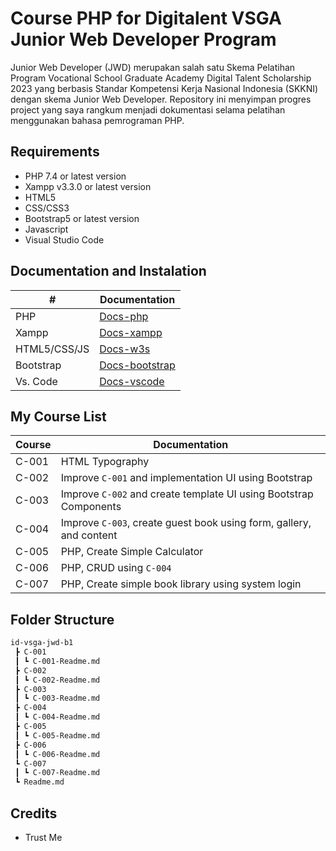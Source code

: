 # Course PHP for Digitalent VSGA Junior Web Developer Program
Junior Web Developer (JWD) merupakan salah satu Skema Pelatihan Program Vocational School Graduate Academy Digital Talent Scholarship 2023 yang berbasis Standar Kompetensi Kerja Nasional Indonesia (SKKNI) dengan skema Junior Web Developer. Repository ini menyimpan progres project yang saya rangkum menjadi dokumentasi selama pelatihan menggunakan bahasa pemrograman PHP.

## Requirements
- PHP 7.4 or latest version
- Xampp v3.3.0 or latest version
- HTML5
- CSS/CSS3
- Bootstrap5 or latest version
- Javascript
- Visual Studio Code

## Documentation and Instalation
| #  | Documentation |
| ------------- | ------------- |
| PHP  | [Docs-php](https://php.net/docs)  |
| Xampp  | [Docs-xampp](https://www.apachefriends.org/docs/)  |
| HTML5/CSS/JS  | [Docs-w3s](https://www.w3schools.com/)  |
| Bootstrap  | [Docs-bootstrap](https://getbootstrap.com/)  |
| Vs. Code  | [Docs-vscode](https://code.visualstudio.com/docs)  |

## My Course List
| Course  | Documentation |
| ------------- | ------------- |
| C-001 | HTML Typography |
| C-002 | Improve `C-001` and implementation UI using Bootstrap |
| C-003 | Improve `C-002` and create template UI using Bootstrap Components |
| C-004 | Improve `C-003`, create guest book using form, gallery, and content  |
| C-005 | PHP, Create Simple Calculator |
| C-006 | PHP, CRUD using `C-004` |
| C-007 | PHP, Create simple book library using system login |

## Folder Structure
```sh
id-vsga-jwd-b1
 ┣ C-001
 ┃ ┗ C-001-Readme.md
 ┣ C-002
 ┃ ┗ C-002-Readme.md
 ┣ C-003
 ┃ ┗ C-003-Readme.md
 ┣ C-004
 ┃ ┗ C-004-Readme.md
 ┣ C-005
 ┃ ┗ C-005-Readme.md
 ┣ C-006
 ┃ ┗ C-006-Readme.md
 ┗ C-007
 ┃ ┗ C-007-Readme.md
 ┗ Readme.md
```

## Credits
- Trust Me
